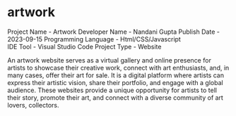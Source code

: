 # artwork
Project Name	- Artwork
Developer Name	- Nandani Gupta
Publish Date	- 2023-09-15
Programming Language	- Html/CSS/Javascript	 
IDE Tool	- Visual Studio Code
Project Type	- Website

An artwork website serves as a virtual gallery and online presence for artists to showcase their creative work, connect with art enthusiasts, and, in many cases, offer their art for sale. It is a digital platform where artists can express their artistic vision, share their portfolio, and engage with a global audience. These websites provide a unique opportunity for artists to tell their story, promote their art, and connect with a diverse community of art lovers, collectors.
